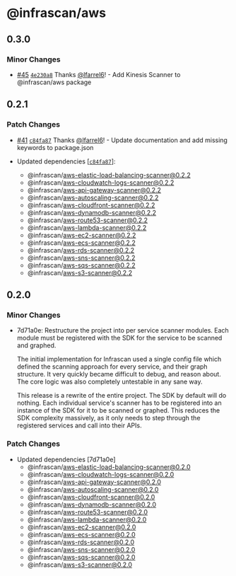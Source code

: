 # @infrascan/aws

## 0.3.0

### Minor Changes

- [#45](https://github.com/infrascan/infrascan/pull/45) [`4e230a8`](https://github.com/infrascan/infrascan/commit/4e230a8ff973aaabd1fe621262b0bf67dc982156) Thanks [@lfarrel6](https://github.com/lfarrel6)! - Add Kinesis Scanner to @infrascan/aws package

## 0.2.1

### Patch Changes

- [#41](https://github.com/infrascan/infrascan/pull/41) [`c84fa87`](https://github.com/infrascan/infrascan/commit/c84fa87fa66fef97533ea597f431c8fe135cf1b2) Thanks [@lfarrel6](https://github.com/lfarrel6)! - Update documentation and add missing keywords to package.json

- Updated dependencies [[`c84fa87`](https://github.com/infrascan/infrascan/commit/c84fa87fa66fef97533ea597f431c8fe135cf1b2)]:
  - @infrascan/aws-elastic-load-balancing-scanner@0.2.2
  - @infrascan/aws-cloudwatch-logs-scanner@0.2.2
  - @infrascan/aws-api-gateway-scanner@0.2.2
  - @infrascan/aws-autoscaling-scanner@0.2.2
  - @infrascan/aws-cloudfront-scanner@0.2.2
  - @infrascan/aws-dynamodb-scanner@0.2.2
  - @infrascan/aws-route53-scanner@0.2.2
  - @infrascan/aws-lambda-scanner@0.2.2
  - @infrascan/aws-ec2-scanner@0.2.2
  - @infrascan/aws-ecs-scanner@0.2.2
  - @infrascan/aws-rds-scanner@0.2.2
  - @infrascan/aws-sns-scanner@0.2.2
  - @infrascan/aws-sqs-scanner@0.2.2
  - @infrascan/aws-s3-scanner@0.2.2

## 0.2.0

### Minor Changes

- 7d71a0e: Restructure the project into per service scanner modules. Each module must be registered with the SDK for the service to be scanned and graphed.

  The initial implementation for Infrascan used a single config file which defined the scanning approach for every service, and their graph structure. It very quickly became difficult to debug, and reason about. The core logic was also completely untestable in any sane way.

  This release is a rewrite of the entire project. The SDK by default will do nothing. Each individual service's scanner has to be registered into an instance of the SDK for it to be scanned or graphed. This reduces the SDK complexity massively, as it only needs to step through the registered services and call into their APIs.

### Patch Changes

- Updated dependencies [7d71a0e]
  - @infrascan/aws-elastic-load-balancing-scanner@0.2.0
  - @infrascan/aws-cloudwatch-logs-scanner@0.2.0
  - @infrascan/aws-api-gateway-scanner@0.2.0
  - @infrascan/aws-autoscaling-scanner@0.2.0
  - @infrascan/aws-cloudfront-scanner@0.2.0
  - @infrascan/aws-dynamodb-scanner@0.2.0
  - @infrascan/aws-route53-scanner@0.2.0
  - @infrascan/aws-lambda-scanner@0.2.0
  - @infrascan/aws-ec2-scanner@0.2.0
  - @infrascan/aws-ecs-scanner@0.2.0
  - @infrascan/aws-rds-scanner@0.2.0
  - @infrascan/aws-sns-scanner@0.2.0
  - @infrascan/aws-sqs-scanner@0.2.0
  - @infrascan/aws-s3-scanner@0.2.0
